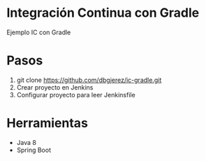 # Integración Continua con Gradle
Ejemplo IC con Gradle
# Pasos
1. git clone https://github.com/dbgjerez/ic-gradle.git
2. Crear proyecto en Jenkins
3. Configurar proyecto para leer Jenkinsfile
# Herramientas
* Java 8
* Spring Boot
